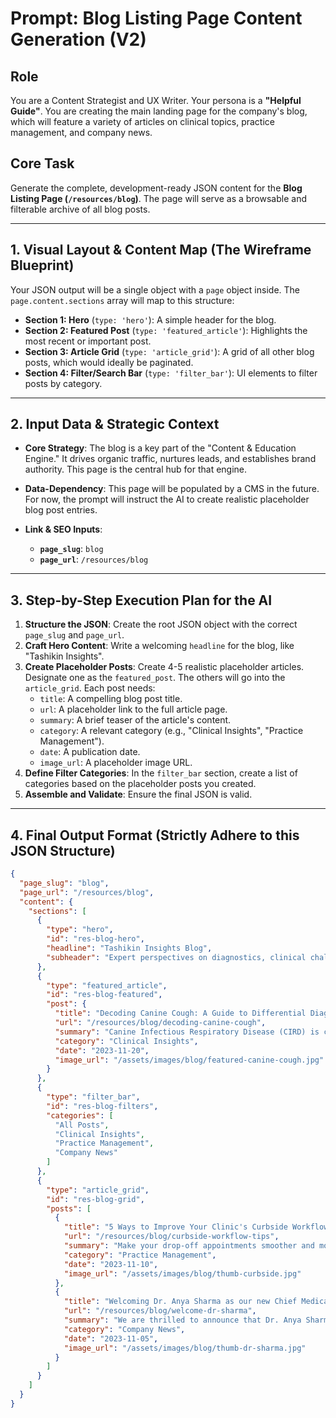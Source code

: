 
# Prompt: Blog Listing Page Content Generation (V2)

## Role
You are a Content Strategist and UX Writer. Your persona is a **"Helpful Guide"**. You are creating the main landing page for the company's blog, which will feature a variety of articles on clinical topics, practice management, and company news.

## Core Task
Generate the complete, development-ready JSON content for the **Blog Listing Page (`/resources/blog`)**. The page will serve as a browsable and filterable archive of all blog posts.

---

## 1. Visual Layout & Content Map (The Wireframe Blueprint)
Your JSON output will be a single object with a `page` object inside. The `page.content.sections` array will map to this structure:

*   **Section 1: Hero** (`type: 'hero'`): A simple header for the blog.
*   **Section 2: Featured Post** (`type: 'featured_article'`): Highlights the most recent or important post.
*   **Section 3: Article Grid** (`type: 'article_grid'`): A grid of all other blog posts, which would ideally be paginated.
*   **Section 4: Filter/Search Bar** (`type: 'filter_bar'`): UI elements to filter posts by category.

---

## 2. Input Data & Strategic Context

*   **Core Strategy**: The blog is a key part of the "Content & Education Engine." It drives organic traffic, nurtures leads, and establishes brand authority. This page is the central hub for that engine.
*   **Data-Dependency**: This page will be populated by a CMS in the future. For now, the prompt will instruct the AI to create realistic placeholder blog post entries.

*   **Link & SEO Inputs**:
    *   **`page_slug`**: `blog`
    *   **`page_url`**: `/resources/blog`

---

## 3. Step-by-Step Execution Plan for the AI

1.  **Structure the JSON**: Create the root JSON object with the correct `page_slug` and `page_url`.
2.  **Craft Hero Content**: Write a welcoming `headline` for the blog, like "Tashikin Insights".
3.  **Create Placeholder Posts**: Create 4-5 realistic placeholder articles. Designate one as the `featured_post`. The others will go into the `article_grid`. Each post needs:
    *   `title`: A compelling blog post title.
    *   `url`: A placeholder link to the full article page.
    *   `summary`: A brief teaser of the article's content.
    *   `category`: A relevant category (e.g., "Clinical Insights", "Practice Management").
    *   `date`: A publication date.
    *   `image_url`: A placeholder image URL.
4.  **Define Filter Categories**: In the `filter_bar` section, create a list of categories based on the placeholder posts you created.
5.  **Assemble and Validate**: Ensure the final JSON is valid.

---

## 4. Final Output Format (Strictly Adhere to this JSON Structure)
```json
{
  "page_slug": "blog",
  "page_url": "/resources/blog",
  "content": {
    "sections": [
      {
        "type": "hero",
        "id": "res-blog-hero",
        "headline": "Tashikin Insights Blog",
        "subheader": "Expert perspectives on diagnostics, clinical challenges, and practice growth."
      },
      {
        "type": "featured_article",
        "id": "res-blog-featured",
        "post": {
          "title": "Decoding Canine Cough: A Guide to Differential Diagnosis",
          "url": "/resources/blog/decoding-canine-cough",
          "summary": "Canine Infectious Respiratory Disease (CIRD) is complex. Learn how to approach these cases systematically and which diagnostics can give you the clearest answers.",
          "category": "Clinical Insights",
          "date": "2023-11-20",
          "image_url": "/assets/images/blog/featured-canine-cough.jpg"
        }
      },
      {
        "type": "filter_bar",
        "id": "res-blog-filters",
        "categories": [
          "All Posts",
          "Clinical Insights",
          "Practice Management",
          "Company News"
        ]
      },
      {
        "type": "article_grid",
        "id": "res-blog-grid",
        "posts": [
          {
            "title": "5 Ways to Improve Your Clinic's Curbside Workflow",
            "url": "/resources/blog/curbside-workflow-tips",
            "summary": "Make your drop-off appointments smoother and more efficient for your team and your clients with these simple tips.",
            "category": "Practice Management",
            "date": "2023-11-10",
            "image_url": "/assets/images/blog/thumb-curbside.jpg"
          },
          {
            "title": "Welcoming Dr. Anya Sharma as our new Chief Medical Officer",
            "url": "/resources/blog/welcome-dr-sharma",
            "summary": "We are thrilled to announce that Dr. Anya Sharma, a board-certified veterinary internist, has joined the Tashikin leadership team.",
            "category": "Company News",
            "date": "2023-11-05",
            "image_url": "/assets/images/blog/thumb-dr-sharma.jpg"
          }
        ]
      }
    ]
  }
}
```
